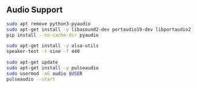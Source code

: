 <!-- ---
!-- title: ./mngs_repo/src/mngs/dsp/audio.md
!-- author: ywatanabe
!-- date: 2024-11-08 09:20:07
!-- --- -->


## Audio Support
``` bash
sudo apt remove python3-pyaudio
sudo apt-get install -y libasound2-dev portaudio19-dev libportaudio2
pip install --no-cache-dir pyaudio

sudo apt-get install -y alsa-utils
speaker-test -t sine -f 440

sudo apt-get update
sudo apt-get install -y pulseaudio
sudo usermod -aG audio $USER
pulseaudio --start

```
